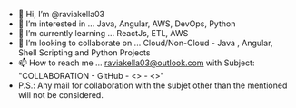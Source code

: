 - 👋 Hi, I’m @raviakella03
- 👀 I’m interested in ... Java, Angular, AWS, DevOps, Python
- 🌱 I’m currently learning ... ReactJs, ETL, AWS
- 💞️ I’m looking to collaborate on ... Cloud/Non-Cloud - Java , Angular, Shell Scripting and Python Projects
- 📫 How to reach me ... raviakella03@outlook.com with Subject: "COLLABORATION - GitHub - <<Git Hub Profile>> - <<Project Title>>"
- P.S.: Any mail for collaboration with the subjet other than the mentioned will not be considered.

<!---
raviakella03/raviakella03 is a ✨ special ✨ repository because its `README.md` (this file) appears on your GitHub profile.
You can click the Preview link to take a look at your changes.
--->
